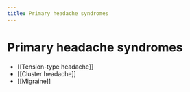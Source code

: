 ```yaml
---
title: Primary headache syndromes
---
```

# Primary headache syndromes

* [[Tension-type headache]]
* [[Cluster headache]]
* [[Migraine]]
